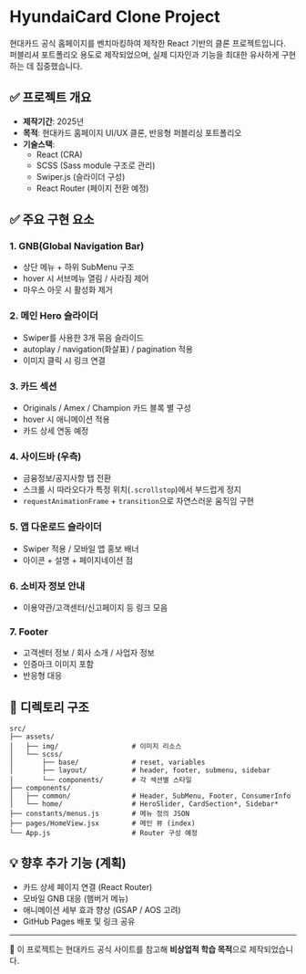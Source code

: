 # HyundaiCard Clone Project

현대카드 공식 홈페이지를 벤치마킹하여 제작한 React 기반의 클론 프로젝트입니다.  
퍼블리셔 포트폴리오 용도로 제작되었으며, 실제 디자인과 기능을 최대한 유사하게 구현하는 데 집중했습니다.

## ✅ 프로젝트 개요

- **제작기간**: 2025년
- **목적**: 현대카드 홈페이지 UI/UX 클론, 반응형 퍼블리싱 포트폴리오
- **기술스택**:
  - React (CRA)
  - SCSS (Sass module 구조로 관리)
  - Swiper.js (슬라이더 구성)
  - React Router (페이지 전환 예정)

## ✅ 주요 구현 요소

### 1. GNB(Global Navigation Bar)
- 상단 메뉴 + 하위 SubMenu 구조
- hover 시 서브메뉴 열림 / 사라짐 제어
- 마우스 아웃 시 활성화 제거

### 2. 메인 Hero 슬라이더
- Swiper를 사용한 3개 묶음 슬라이드
- autoplay / navigation(화살표) / pagination 적용
- 이미지 클릭 시 링크 연결

### 3. 카드 섹션
- Originals / Amex / Champion 카드 블록 별 구성
- hover 시 애니메이션 적용
- 카드 상세 연동 예정

### 4. 사이드바 (우측)
- 금융정보/공지사항 탭 전환
- 스크롤 시 따라오다가 특정 위치(`.scrollstop`)에서 부드럽게 정지
- `requestAnimationFrame` + `transition`으로 자연스러운 움직임 구현

### 5. 앱 다운로드 슬라이더
- Swiper 적용 / 모바일 앱 홍보 배너
- 아이콘 + 설명 + 페이지네이션 점

### 6. 소비자 정보 안내
- 이용약관/고객센터/신고페이지 등 링크 모음

### 7. Footer
- 고객센터 정보 / 회사 소개 / 사업자 정보
- 인증마크 이미지 포함
- 반응형 대응

## 📁 디렉토리 구조

```
src/
├── assets/
│   ├── img/                  # 이미지 리소스
│   └── scss/
│       ├── base/             # reset, variables
│       ├── layout/           # header, footer, submenu, sidebar
│       └── components/       # 각 섹션별 스타일
├── components/
│   ├── common/               # Header, SubMenu, Footer, ConsumerInfo
│   └── home/                 # HeroSlider, CardSection*, Sidebar*
├── constants/menus.js        # 메뉴 정의 JSON
├── pages/HomeView.jsx        # 메인 뷰 (index)
└── App.js                    # Router 구성 예정
```

## 💡 향후 추가 기능 (계획)
- 카드 상세 페이지 연결 (React Router)
- 모바일 GNB 대응 (햄버거 메뉴)
- 애니메이션 세부 효과 향상 (GSAP / AOS 고려)
- GitHub Pages 배포 및 링크 공유

---

🔗 이 프로젝트는 현대카드 공식 사이트를 참고해 **비상업적 학습 목적**으로 제작되었습니다.